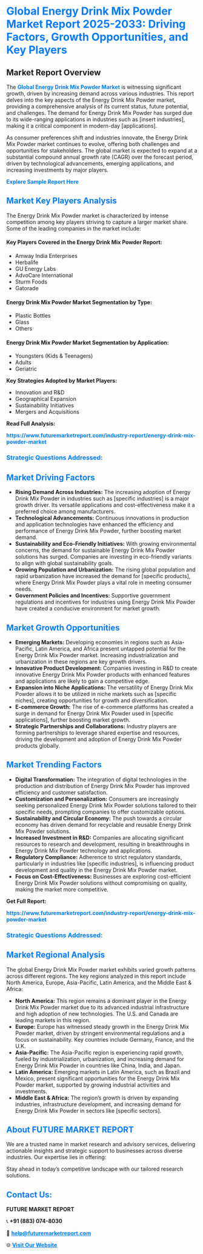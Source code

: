 <h1 style="color: #007BFF;">Global Energy Drink Mix Powder Market Report 2025-2033: Driving Factors, Growth Opportunities, and Key Players</h1>

<section id="overview">
<h2>Market Report Overview</h2>
<p>The <a href="https://www.futuremarketreport.com/industry-report/energy-drink-mix-powder-market" style="color: #007BFF; text-decoration: none;"><strong>Global Energy Drink Mix Powder Market</strong></a> is witnessing significant growth, driven by increasing demand across various industries. This report delves into the key aspects of the Energy Drink Mix Powder market, providing a comprehensive analysis of its current status, future potential, and challenges. The demand for Energy Drink Mix Powder has surged due to its wide-ranging applications in industries such as [insert industries], making it a critical component in modern-day [applications].</p>
<p>As consumer preferences shift and industries innovate, the Energy Drink Mix Powder market continues to evolve, offering both challenges and opportunities for stakeholders. The global market is expected to expand at a substantial compound annual growth rate (CAGR) over the forecast period, driven by technological advancements, emerging applications, and increasing investments by major players.</p>
</section>

<section id="overview">
<p><a href="https://www.futuremarketreport.com/request-sample/reportId=61494" style="color: #007BFF; text-decoration: none;"><strong>Explore Sample Report Here</strong></a></p>
</section>

<section id="key-players">
<h2 style="color: #007BFF;">Market Key Players Analysis</h2>
<p>The Energy Drink Mix Powder market is characterized by intense competition among key players striving to capture a larger market share. Some of the leading companies in the market include:</p>
<h4>Key Players Covered in the Energy Drink Mix Powder Report:</h4>
<ul><li>Amway India Enterprises</li><li>Herbalife</li><li>GU Energy Labs</li><li>AdvoCare International</li><li>Sturm Foods</li><li>Gatorade</li></ul>
<h4>Energy Drink Mix Powder Market Segmentation by Type:</h4>
<ul><li>Plastic Bottles</li><li>Glass</li><li>Others</li></ul>

<h4>Energy Drink Mix Powder Market Segmentation by Application:</h4>
<ul><li>Youngsters (Kids &amp; Teenagers)</li><li>Adults</li><li>Geriatric</li></ul>
<p><strong>Key Strategies Adopted by Market Players:</strong></p>
<ul>
<li>Innovation and R&D</li>
<li>Geographical Expansion</li>
<li>Sustainability Initiatives</li>
<li>Mergers and Acquisitions</li>
</ul>
</section>

<section>
<p><strong>Read Full Analysis: </strong></p><a href="https://www.futuremarketreport.com/industry-report/energy-drink-mix-powder-market" style="color: #007BFF; text-decoration: none;"><strong>https://www.futuremarketreport.com/industry-report/energy-drink-mix-powder-market</strong></a>
<h3 style="color: #007BFF;">Strategic Questions Addressed:</h3>
</section>

<section id="driving-factors">
<h2 style="color: #007BFF;">Market Driving Factors</h2>
<ul>
<li><strong>Rising Demand Across Industries:</strong> The increasing adoption of Energy Drink Mix Powder in industries such as [specific industries] is a major growth driver. Its versatile applications and cost-effectiveness make it a preferred choice among manufacturers.</li>
<li><strong>Technological Advancements:</strong> Continuous innovations in production and application technologies have enhanced the efficiency and performance of Energy Drink Mix Powder, further boosting market demand.</li>
<li><strong>Sustainability and Eco-Friendly Initiatives:</strong> With growing environmental concerns, the demand for sustainable Energy Drink Mix Powder solutions has surged. Companies are investing in eco-friendly variants to align with global sustainability goals.</li>
<li><strong>Growing Population and Urbanization:</strong> The rising global population and rapid urbanization have increased the demand for [specific products], where Energy Drink Mix Powder plays a vital role in meeting consumer needs.</li>
<li><strong>Government Policies and Incentives:</strong> Supportive government regulations and incentives for industries using Energy Drink Mix Powder have created a conducive environment for market growth.</li>
</ul>
</section>

<section id="growth-opportunities">
<h2 style="color: #007BFF;">Market Growth Opportunities</h2>
<ul>
<li><strong>Emerging Markets:</strong> Developing economies in regions such as Asia-Pacific, Latin America, and Africa present untapped potential for the Energy Drink Mix Powder market. Increasing industrialization and urbanization in these regions are key growth drivers.</li>
<li><strong>Innovative Product Development:</strong> Companies investing in R&D to create innovative Energy Drink Mix Powder products with enhanced features and applications are likely to gain a competitive edge.</li>
<li><strong>Expansion into Niche Applications:</strong> The versatility of Energy Drink Mix Powder allows it to be utilized in niche markets such as [specific niches], creating opportunities for growth and diversification.</li>
<li><strong>E-commerce Growth:</strong> The rise of e-commerce platforms has created a surge in demand for Energy Drink Mix Powder used in [specific applications], further boosting market growth.</li>
<li><strong>Strategic Partnerships and Collaborations:</strong> Industry players are forming partnerships to leverage shared expertise and resources, driving the development and adoption of Energy Drink Mix Powder products globally.</li>
</ul>
</section>

<section id="trending-factors">
<h2 style="color: #007BFF;">Market Trending Factors</h2>
<ul>
<li><strong>Digital Transformation:</strong> The integration of digital technologies in the production and distribution of Energy Drink Mix Powder has improved efficiency and customer satisfaction.</li>
<li><strong>Customization and Personalization:</strong> Consumers are increasingly seeking personalized Energy Drink Mix Powder solutions tailored to their specific needs, prompting companies to offer customizable options.</li>
<li><strong>Sustainability and Circular Economy:</strong> The push towards a circular economy has driven demand for recyclable and reusable Energy Drink Mix Powder solutions.</li>
<li><strong>Increased Investment in R&D:</strong> Companies are allocating significant resources to research and development, resulting in breakthroughs in Energy Drink Mix Powder technology and applications.</li>
<li><strong>Regulatory Compliance:</strong> Adherence to strict regulatory standards, particularly in industries like [specific industries], is influencing product development and quality in the Energy Drink Mix Powder market.</li>
<li><strong>Focus on Cost-Effectiveness:</strong> Businesses are exploring cost-efficient Energy Drink Mix Powder solutions without compromising on quality, making the market more competitive.</li>
</ul>
</section>

<section>
<p><strong>Get Full Report: </strong></p><a href="https://www.futuremarketreport.com/industry-report/energy-drink-mix-powder-market" style="color: #007BFF; text-decoration: none;"><strong>https://www.futuremarketreport.com/industry-report/energy-drink-mix-powder-market</strong></a>
<h3 style="color: #007BFF;">Strategic Questions Addressed:</h3>
</section>


<section id="regional-analysis">
<h2 style="color: #007BFF;">Market Regional Analysis</h2>
<p>The global Energy Drink Mix Powder market exhibits varied growth patterns across different regions. The key regions analyzed in this report include North America, Europe, Asia-Pacific, Latin America, and the Middle East & Africa:</p>
<ul>
<li><strong>North America:</strong> This region remains a dominant player in the Energy Drink Mix Powder market due to its advanced industrial infrastructure and high adoption of new technologies. The U.S. and Canada are leading markets in this region.</li>
<li><strong>Europe:</strong> Europe has witnessed steady growth in the Energy Drink Mix Powder market, driven by stringent environmental regulations and a focus on sustainability. Key countries include Germany, France, and the U.K.</li>
<li><strong>Asia-Pacific:</strong> The Asia-Pacific region is experiencing rapid growth, fueled by industrialization, urbanization, and increasing demand for Energy Drink Mix Powder in countries like China, India, and Japan.</li>
<li><strong>Latin America:</strong> Emerging markets in Latin America, such as Brazil and Mexico, present significant opportunities for the Energy Drink Mix Powder market, supported by growing industrial activities and investments.</li>
<li><strong>Middle East & Africa:</strong> The region’s growth is driven by expanding industries, infrastructure development, and increasing demand for Energy Drink Mix Powder in sectors like [specific sectors].</li>
</ul>
</section>

<footer>
<h2 style="color: #007BFF;">About FUTURE MARKET REPORT</h2>
<p>We are a trusted name in market research and advisory services, delivering actionable insights and strategic support to businesses across diverse industries. Our expertise lies in offering:</p>

<p>Stay ahead in today’s competitive landscape with our tailored research solutions.</p>

<h2 style="color: #007BFF;">Contact Us:</h2>
<p><strong>FUTURE MARKET REPORT</strong></p>
<p>📞 <strong>+91 (883) 074-8030</strong></p>
<p>📧 <strong><a href="mailto:help@futuremarketreport.com" style="color: #007BFF;">help@futuremarketreport.com</a></strong></p>
<p>🌐 <strong><a href="https://www.futuremarketreport.com/" style="color: #007BFF;">Visit Our Website</a></strong></p>
</footer>